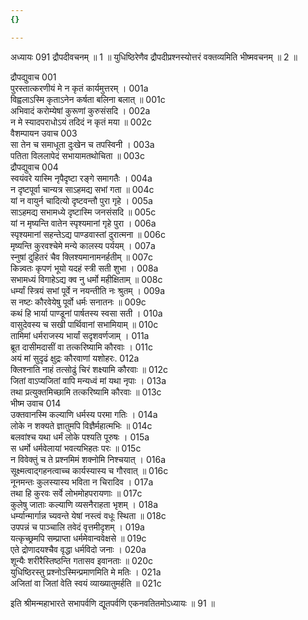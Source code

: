 ```yaml
---
{}

---
```



अध्यायः 091
द्रौपदीवचनम् ॥ 1 ॥ युधिष्ठिरेणैव द्रौपदीप्रश्नस्योत्तरं वक्तव्यमिति भीष्मवचनम् ॥ 2 ॥
	
द्रौपद्युवाच 	001  
पुरस्तात्करणीयं मे न कृतं कार्यमुत्तरम् ।	001a  
विह्वलाऽस्मि कृताऽनेन कर्षता बलिना बलात् ॥	001c  
अभिवादं करोम्येषां कुरूणां कुरुसंसदि ।	002a  
न मे स्यादपराधोऽयं तदिदं न कृतं मया ॥	002c  
वैशम्पायन उवाच 	003  
सा तेन च समाधूता दुःखेन च तपस्विनी ।	003a  
पतिता विललापेदं सभायामतथोचिता ॥	003c  
द्रौपद्युवाच 	004  
स्वयंवरे यास्मि नृपैदृष्टा रङ्गे समागतैः ।	004a  
न दृष्टपूर्वा चान्यत्र साऽहमद्य सभां गता ॥	004c  
यां न वायुर्न चादित्यो दृष्टवन्तौ पुरा गृहे ।	005a  
साऽहमद्य सभामध्ये दृष्टास्मि जनसंसदि ॥	005c  
यां न मृष्यन्ति वातेन स्पृश्यमानां गृहे पुरा ।	006a  
स्पृश्यमानां सहन्तेऽद्य पाण्डवास्तां दुरात्मना ॥	006c  
मृष्यन्ति कुरवश्चेमे मन्ये कालस्य पर्ययम् ।	007a  
स्नुषां दुहितरं चैव क्लिश्यमानामनर्हतीम् ॥	007c  
किन्न्वतः कृपणं भूयो यदहं स्त्री सती शुभा ।	008a  
सभामध्यं विगाहेऽद्य क्व नु धर्मो महीक्षिताम् ॥	008c  
धर्म्यां स्त्रियं सभां पूर्वे न नयन्तीति नः श्रुतम् ।	009a  
स नष्टः कौरवेयेषु पूर्वो धर्मः सनातनः ॥	009c  
कथं हि भार्या पाण्डूनां पार्षतस्य स्वसा सती ।	010a  
वासुदेवस्य च सखी पार्थिवानां सभामियाम् ॥	010c  
तामिमां धर्मराजस्य भार्यां सदृशवर्णजाम् ।	011a  
ब्रूत दासीमदासीं वा तत्करिष्यामि कौरवाः ।	011c  
अयं मां सुदृढं क्षुद्रः कौरवाणां यशोहरः.	012a  
क्लिश्नाति नाहं तत्सोढुं चिरं शक्ष्यामि कौरवाः ॥	012c  
जितां वाऽप्यजितां वापि मन्यध्वं मां यथा नृपाः ।	013a  
तथा प्रत्युक्तमिच्छामि तत्करिष्यामि कौरवाः ॥	013c  
भीष्म उवाच 	014  
उक्तवानस्मि कल्याणि धर्मस्य परमा गतिः ।	014a  
लोके न शक्यते ज्ञातुमपि विज्ञैर्महात्मभिः ॥	014c  
बलवांश्च यथा धर्मं लोके पश्यति पूरुषः ।	015a  
स धर्मो धर्मवेलायां भवत्यभिहतः परः ॥	015c  
न विवेक्तुं च ते प्रश्नमिमं शक्नोमि निश्चयात् ।	016a  
सूक्ष्मत्वाद्गहनत्वाच्च कार्यस्यास्य च गौरवात् ॥	016c  
नूनमन्तः कुलस्यास्य भविता न चिरादिव ।	017a  
तथा हि कुरवः सर्वे लोभमोहपरायणाः ॥	017c  
कुलेषु जाताः कल्याणि व्यसनैराहता भृशम् ।	018a  
धर्म्यान्मार्गान्न च्यवन्ते येषां नस्त्वं वधूः स्थिता ॥	018c  
उपपन्नं च पाञ्चालि तवेदं वृत्तमीदृशम् ।	019a  
यत्कृच्छ्रमपि सम्प्राप्ता धर्ममेवान्ववेक्षसे ॥	019c  
एते द्रोणादयश्चैव वृद्धा धर्मविदो जनाः ।	020a  
शून्यैः शरीरैस्तिष्ठन्ति गतासव इवानताः ॥	020c  
युधिष्ठिरस्तु प्रश्नोऽस्मिन्प्रमाणमिति मे मतिः ।	021a  
अजितां वा जितां वेति स्वयं व्याख्यातुमर्हति ॥ 	021c  

इति श्रीमन्महाभारते सभापर्वणि द्यूतपर्वणि एकनवतितमोऽध्यायः ॥ 91 ॥